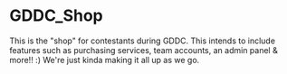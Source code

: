 # GDDC_Shop
This is the "shop" for contestants during GDDC. This intends to include features such as purchasing services, team accounts, an admin panel & more!! :)
We're just kinda making it all up as we go.
